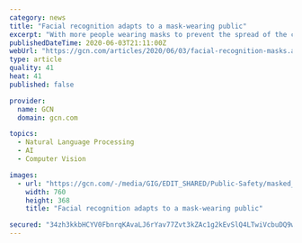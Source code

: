 ```yaml
---
category: news
title: "Facial recognition adapts to a mask-wearing public"
excerpt: "With more people wearing masks to prevent the spread of the coronavirus, facial recognition developers are building datasets of images featuring masked faces and upgrading existing solutions."
publishedDateTime: 2020-06-03T21:11:00Z
webUrl: "https://gcn.com/articles/2020/06/03/facial-recognition-masks.aspx"
type: article
quality: 41
heat: 41
published: false

provider:
  name: GCN
  domain: gcn.com

topics:
  - Natural Language Processing
  - AI
  - Computer Vision

images:
  - url: "https://gcn.com/-/media/GIG/EDIT_SHARED/Public-Safety/masked_woman.jpg"
    width: 760
    height: 368
    title: "Facial recognition adapts to a mask-wearing public"

secured: "34zh3kkbHCYV0FbnrqKAvaLJ6rYav77Zvt3kZAc1g2kEvSlQ4LTwiVcbuDQ9w0HCQtPJxXGjJkaV1Um1ohYXDb5+hooUslJ0N+ILtXRQ0OSsRfyZXSmUGG4mNtb5mVYxX7h9SCjWFsgkaIhe7ZXvTI43MPK1k1n28yx+X6C0TIwnJAxTqLlb8Ap/72MQqkqHepnA5L2PA5kUSLCEeX1Bgb3uN9YEQPKON1dQr6kWX68xjCkba5njO4GjATBKdjkDpnxsUdp9KmsxkDACKPpD0FK6cCrnvVpRwHU3sbv3EMKXT4Wx3qkT+9ykOUY3VZMlLdtUoZIjMu5qgbR4sRPBCVs3gPMlYy8Vu1dU/N8xYcyzBi0IlvCb+YxhaeIz0arpD68DX1w/B6RTSFxbO0rZivxLdP0jRaOESNI85E4/BFkjP2LSn50PiGmxQrvDmiVSdc/Om9fr5hObk+Fg6PWLUP2Fi9UfnHcH77JczzN3x+Y=;X+ZdgxForlwXdbQdZmLp3Q=="
---
```


